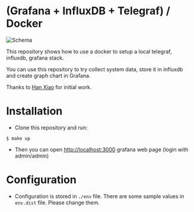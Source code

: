 # (Grafana + InfluxDB + Telegraf) / Docker

![Schema](schema.jpg "Schema")

This repository shows how to use a docker to setup a local telegraf, influxdb, 
grafana stack.

You can use this repository to try collect system data, store it in influxdb 
and create graph chart in Grafana.

Thanks to [Han Xiao](https://github.com/justlaputa/collectd-influxdb-grafana-docker) for 
initial work.

# Installation

* Clone this repository and run:

```
$ make up
```

* Then you can open <http://localhost:3000>  grafana web page (login with admin/admin)

# Configuration

* Configuration is stored in `./env` file. There are some sample values in `env.dist` file. Please change them.
